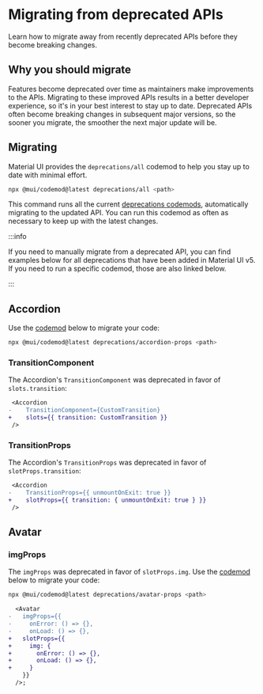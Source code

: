 # Migrating from deprecated APIs

<p class="description">Learn how to migrate away from recently deprecated APIs before they become breaking changes.</p>

## Why you should migrate

Features become deprecated over time as maintainers make improvements to the APIs.
Migrating to these improved APIs results in a better developer experience, so it's in your best interest to stay up to date.
Deprecated APIs often become breaking changes in subsequent major versions, so the sooner you migrate, the smoother the next major update will be.

## Migrating

Material UI provides the `deprecations/all` codemod to help you stay up to date with minimal effort.

```bash
npx @mui/codemod@latest deprecations/all <path>
```

This command runs all the current [deprecations codemods](https://github.com/mui/material-ui/tree/master/packages/mui-codemod#deprecations), automatically migrating to the updated API.
You can run this codemod as often as necessary to keep up with the latest changes.

:::info

If you need to manually migrate from a deprecated API, you can find examples below for all deprecations that have been added in Material UI v5.
If you need to run a specific codemod, those are also linked below.

:::

## Accordion

Use the [codemod](https://github.com/mui/material-ui/tree/master/packages/mui-codemod#accordion-props) below to migrate your code:

```bash
npx @mui/codemod@latest deprecations/accordion-props <path>
```

### TransitionComponent

The Accordion's `TransitionComponent` was deprecated in favor of `slots.transition`:

```diff
 <Accordion
-    TransitionComponent={CustomTransition}
+    slots={{ transition: CustomTransition }}
 />
```

### TransitionProps

The Accordion's `TransitionProps` was deprecated in favor of `slotProps.transition`:

```diff
 <Accordion
-    TransitionProps={{ unmountOnExit: true }}
+    slotProps={{ transition: { unmountOnExit: true } }}
 />
```

## Avatar

### imgProps

The `imgProps` was deprecated in favor of `slotProps.img`. Use the [codemod](https://github.com/mui/material-ui/tree/master/packages/mui-codemod#avatar-props) below to migrate your code:

```bash
npx @mui/codemod@latest deprecations/avatar-props <path>
```

```diff
  <Avatar
-   imgProps={{
-     onError: () => {},
-     onLoad: () => {},
+   slotProps={{
+     img: {
+       onError: () => {},
+       onLoad: () => {},
+     }
    }}
  />;
```
